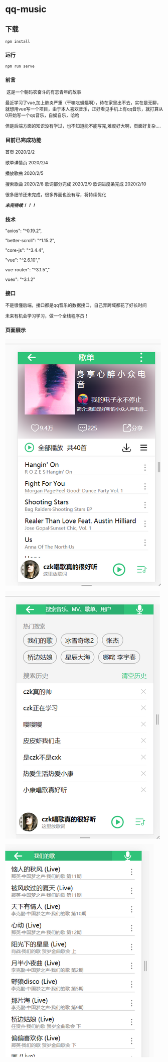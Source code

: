 # qq-music

## 下载

```
npm install
```

### 运行

```
npm run serve
```



### 前言

​	这是一个朝码农奋斗的有志青年的故事

​	最近学习了vue,加上肺炎严重（干嘛吃蝙蝠啊），待在家里出不去，实在是无聊，就想用vue写一个项目，由于本人喜欢音乐，正好看见手机上有qq音乐，就打算从0开始写一个qq音乐，自娱自乐，哈哈

​	但是后端方面的知识没有学过，也不知道能不能写完,难度好大啊，页面好复杂....



### 目前已完成功能

首页     				2020/2/2

歌单详情页         2020/2/4

播放歌曲             2020/2/5

搜索歌曲             2020/2/8
歌词部分完成         2020/2/9
歌词进度条完成       2020/2/10


很多细节还未完成，很多界面也没有写，将持续优化



***未完待续！！！***



### 技术

"axios": "^0.19.2",

"better-scroll": "^1.15.2",

"core-js": "^3.4.4",

"vue": "^2.6.10","

vue-router": "^3.1.5","

vuex": "^3.1.2"

### 接口

不是很懂后端，接口都是qq音乐的数据接口，自己弄跨域都花了好长时间

未来有机会学习学习，做一个全栈程序员！

### 页面展示



![image-20200208192021771](./README/image-20200208192021771.png)

![image-20200208192035723](./README/image-20200208192035723.png)

![image-20200208192052098](./README/image-20200208192052098.png)